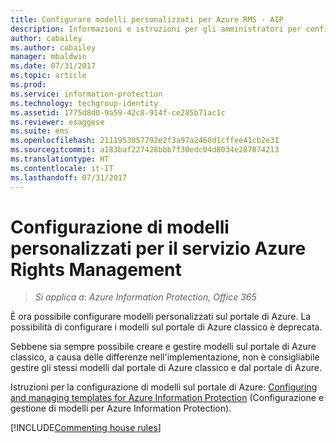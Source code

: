 ```yaml
---
title: Configurare modelli personalizzati per Azure RMS - AIP
description: Informazioni e istruzioni per gli amministratori per configurare e gestire i modelli dei diritti di utilizzo. I modelli semplificano, per utenti e amministratori, l'applicazione ai file riservati di criteri che limitano l'accesso agli utenti autorizzati.
author: cabailey
ms.author: cabailey
manager: mbaldwin
ms.date: 07/31/2017
ms.topic: article
ms.prod: 
ms.service: information-protection
ms.technology: techgroup-identity
ms.assetid: 1775d8d0-9a59-42c8-914f-ce285b71ac1c
ms.reviewer: esaggese
ms.suite: ems
ms.openlocfilehash: 2111953057792e2f3a97a2460d1cffee41cb2e31
ms.sourcegitcommit: a183baf227428bbb7f30edc04d8034e287874213
ms.translationtype: HT
ms.contentlocale: it-IT
ms.lasthandoff: 07/31/2017
---
```

# <a name="configuring-custom-templates-for-the-azure-rights-management-service"></a>Configurazione di modelli personalizzati per il servizio Azure Rights Management

>*Si applica a: Azure Information Protection, Office 365*

È ora possibile configurare modelli personalizzati sul portale di Azure. La possibilità di configurare i modelli sul portale di Azure classico è deprecata.

Sebbene sia sempre possibile creare e gestire modelli sul portale di Azure classico, a causa delle differenze nell'implementazione, non è consigliabile gestire gli stessi modelli dal portale di Azure classico e dal portale di Azure.

Istruzioni per la configurazione di modelli sul portale di Azure: [Configuring and managing templates for Azure Information Protection](configure-policy-templates.md) (Configurazione e gestione di modelli per Azure Information Protection).

[!INCLUDE[Commenting house rules](../includes/houserules.md)]

